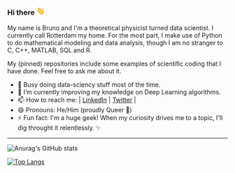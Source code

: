 ### Hi there <img src="https://github.com/kouniam/kouniam/blob/main/wave_emoji.gif" width="20px">

My name is Bruno and I'm a theoretical physicist turned data scientist. I currently call Rotterdam my home. 
For the most part, I make use of Python to do mathematical modeling and data analysis, though I am no stranger to C, C++, MATLAB, SQL and R. 

My (pinned) repositories include some examples of scientific coding that I have done. Feel free to ask me about it.

- 🔭 Busy doing data-sciency stuff most of the time.
- 🌱 I’m currently improving my knowledge on Deep Learning algorithms.
- 📫 How to reach me: | [LinkedIn](https://www.linkedin.com/in/kouniam/) | [Twitter](https://twitter.com/kyunull) |
- 😄 Pronouns: He/Him (proudly Queer :rainbow:)
- ⚡ Fun fact: I'm a huge geek! When my curiosity drives me to a topic, I'll dig throught it relentlessly. ✨

***


![Anurag's GitHub stats](https://github-readme-stats.vercel.app/api?username=kouniam&show_icons=true&theme=tokyonight)

[![Top Langs](https://github-readme-stats.vercel.app/api/top-langs/?username=kouniam&layout=compact&theme=tokyonight)](https://github.com/anuraghazra/github-readme-stats)
